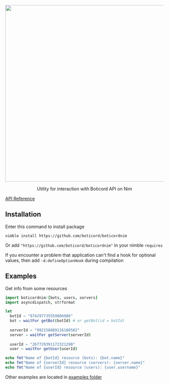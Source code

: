 <p align="center">
    <img src="https://cdn.boticord.top/internal/github/boticord-nim.svg" width="560">
</p>

<p align="center">
    Utility for interaction with Boticord API on Nim
</p>

[API Reference](https://boticord.github.io/boticordnim/)

## Installation

Enter this command to install package
```
nimble install https://github.com/boticord/boticordnim
```

Or add `"https://github.com/boticord/boticordnim"` in your nimble `requires`

If you encounter a problem that application can't find a hook for optional values, then add `-d:defineOptionHook` during compilation

## Examples

Get info from some resources

```nim
import boticordnim/[bots, users, servers]
import asyncdispatch, strformat

let
  botId = "974297735559806986"
  bot = waitFor getBot(botId) # or getBot(id = botId)
  
  serverId = "992158889116180502"
  server = waitFor getServer(serverId)
  
  userId = "267729391172321290"
  user = waitFor getUser(userId)

echo fmt"Name of {botId} resource (bots): {bot.name}"
echo fmt"Name of {serverId} resource (servers): {server.name}"
echo fmt"Name of {userId} resource (users): {user.username}"
```

Other examples are located in [examples folder](/examples)